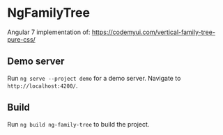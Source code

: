 # NgFamilyTree

Angular 7 implementation of: https://codemyui.com/vertical-family-tree-pure-css/

## Demo server

Run `ng serve --project demo` for a demo server. Navigate to `http://localhost:4200/`. 


## Build

Run `ng build ng-family-tree` to build the project.
